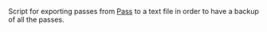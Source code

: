 Script for exporting passes from [Pass](https://www.passwordstore.org/) to a text file in order to have a backup of all the passes.
